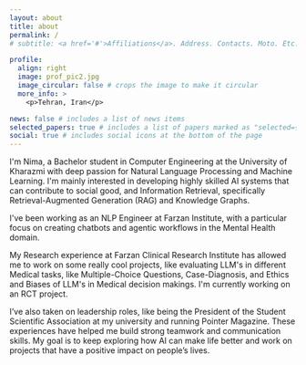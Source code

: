 ```yaml
---
layout: about
title: about
permalink: /
# subtitle: <a href='#'>Affiliations</a>. Address. Contacts. Moto. Etc.

profile:
  align: right
  image: prof_pic2.jpg
  image_circular: false # crops the image to make it circular
  more_info: >
    <p>Tehran, Iran</p>

news: false # includes a list of news items
selected_papers: true # includes a list of papers marked as "selected={true}"
social: true # includes social icons at the bottom of the page
---
```


I'm Nima, a Bachelor student in Computer Engineering at the University of Kharazmi with deep passion for Natural Language Processing and Machine Learning. I'm mainly interested in developing highly skilled AI systems that can contribute to social good, and Information Retrieval, specifically Retrieval-Augmented Generation (RAG) and Knowledge Graphs.

I've been working as an NLP Engineer at Farzan Institute, with a particular focus on creating chatbots and agentic workflows in the Mental Health domain.

My Research experience at Farzan Clinical Research Institute has allowed me to work on some really cool projects, like evaluating LLM's in different Medical tasks, like Multiple-Choice Questions, Case-Diagnosis, and Ethics and Biases of LLM's in Medical decision makings. I'm currently working on an RCT project.

 I’ve also taken on leadership roles, like being the President of the Student Scientific Association at my university and running Pointer Magazine. These experiences have helped me build strong teamwork and communication skills. My goal is to keep exploring how AI can make life better and work on projects that have a positive impact on people’s lives.